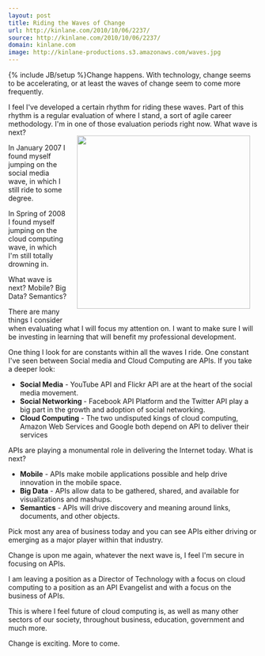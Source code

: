 ```yaml
---
layout: post
title: Riding the Waves of Change
url: http://kinlane.com/2010/10/06/2237/
source: http://kinlane.com/2010/10/06/2237/
domain: kinlane.com
image: http://kinlane-productions.s3.amazonaws.com/waves.jpg
---
```

{% include JB/setup %}Change happens.  With technology, change seems to be accelerating, or at least the waves of change seem to come more frequently.<p></p>
I feel I've developed a certain rhythm for riding these waves.   Part of this rhythm is a regular evaluation of where I stand, a sort of agile career methodology.  I'm in one of those evaluation periods right now.
<img style="padding: 15px;" src="http://kinlane-productions.s3.amazonaws.com/waves.jpg" alt="" width="350" align="right" />
What wave is next?<p></p>
In January 2007 I found myself jumping on the social media wave, in which I still ride to some degree.<p></p>
In Spring of 2008 I found myself jumping on the cloud computing wave, in which I'm still totally drowning in.<p></p>
What wave is next?  Mobile?  Big Data?  Semantics?<p></p>
There are many things I consider when evaluating what I will focus my attention on.  I want to make sure I will be investing in learning that will benefit my professional development.<p></p>
One thing I look for are constants within all the waves I ride.  One constant I've seen between Social media and Cloud Computing are APIs.  If you take a deeper look:
<ul class="mainlist">
	<li><strong>Social Media</strong> - YouTube API and Flickr API are at the heart of the social media movement.</li>
	<li><strong>Social Networking </strong>- Facebook API Platform and the Twitter API play a big part in the growth and adoption of social networking.</li>
	<li><strong>Cloud Computing</strong> - The two undisputed kings of cloud computing,  Amazon Web Services and Google both depend on API to deliver their services</li>
</ul>
APIs are playing a monumental role in delivering the Internet today.  What is next?
<ul class="mainlist">
	<li><strong>Mobile</strong> - APIs make mobile applications possible and help drive innovation in the mobile space.</li>
	<li><strong>Big Data</strong> - APIs allow data to be gathered, shared, and available for visualizations and mashups.</li>
	<li><strong>Semantics</strong> - APIs will drive discovery and meaning around links, documents, and other objects.</li>
</ul>
Pick most any area of business today and you can see APIs either driving or emerging as a major player within that industry.<p></p>
Change is upon me again, whatever the next wave is, I feel I'm secure in focusing on APIs.<p></p>
I am leaving a position as a Director of Technology with a focus on cloud computing to a position as an API Evangelist and with a focus on the business of APIs.<p></p>
This is where I feel future of cloud computing is, as well as many other sectors of our society, throughout business, education, government and much more.<p></p>
Change is exciting.  More to come.
